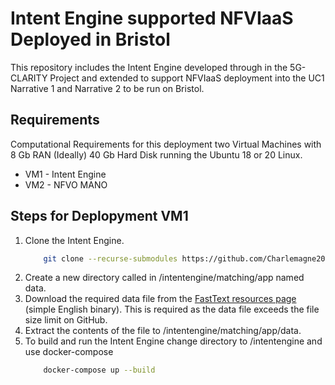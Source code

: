 # Intent Engine supported NFVIaaS Deployed in Bristol

This repository includes the Intent Engine developed through in the 5G-CLARITY Project and extended to support NFVIaaS deployment into the UC1 Narrative 1 and Narrative 2 to be run on Bristol. 

## Requirements

Computational Requirements for this deployment two Virtual Machines with 8 Gb RAN (Ideally) 40 Gb Hard Disk running the Ubuntu 18 or 20 Linux.
- VM1 - Intent Engine
- VM2 - NFVO MANO

## Steps for Deplopyment VM1
1. Clone the Intent Engine. 
    ``` Bash
        git clone --recurse-submodules https://github.com/Charlemagne2017/intentengine.git
    ```
2. Create a new directory called in /intentengine/matching/app named data.
3. Download the required data file from the [FastText resources page](https://dl.fbaipublicfiles.com/fasttext/vectors-wiki/wiki.simple.zip) (simple English binary). This is required as the data file exceeds the file size limit on GitHub.
4. Extract the contents of the file to /intentengine/matching/app/data.
5. To build and run the Intent Engine change directory to /intentengine and use docker-compose
    ``` Bash 
        docker-compose up --build
    ```
